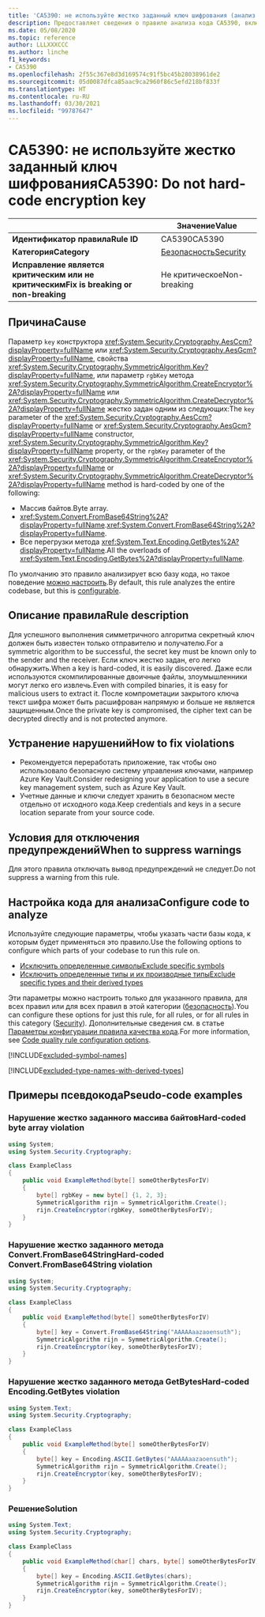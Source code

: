 ```yaml
---
title: 'CA5390: не используйте жестко заданный ключ шифрования (анализ кода)'
description: Предоставляет сведения о правиле анализа кода CA5390, включая причины нарушений и способы их устранения, а также условия отключения правила.
ms.date: 05/08/2020
ms.topic: reference
author: LLLXXXCCC
ms.author: linche
f1_keywords:
- CA5390
ms.openlocfilehash: 2f55c367e8d3d169574c91f5bc45b28038961de2
ms.sourcegitcommit: 05d0087dfca85aac9ca2960f86c5efd218bf833f
ms.translationtype: HT
ms.contentlocale: ru-RU
ms.lasthandoff: 03/30/2021
ms.locfileid: "99787647"
---
```

# <a name="ca5390-do-not-hard-code-encryption-key"></a><span data-ttu-id="905e7-103">CA5390: не используйте жестко заданный ключ шифрования</span><span class="sxs-lookup"><span data-stu-id="905e7-103">CA5390: Do not hard-code encryption key</span></span>

| | <span data-ttu-id="905e7-104">Значение</span><span class="sxs-lookup"><span data-stu-id="905e7-104">Value</span></span> |
|-|-|
| <span data-ttu-id="905e7-105">**Идентификатор правила**</span><span class="sxs-lookup"><span data-stu-id="905e7-105">**Rule ID**</span></span> |<span data-ttu-id="905e7-106">CA5390</span><span class="sxs-lookup"><span data-stu-id="905e7-106">CA5390</span></span>|
| <span data-ttu-id="905e7-107">**Категория**</span><span class="sxs-lookup"><span data-stu-id="905e7-107">**Category**</span></span> |[<span data-ttu-id="905e7-108">Безопасность</span><span class="sxs-lookup"><span data-stu-id="905e7-108">Security</span></span>](security-warnings.md)|
| <span data-ttu-id="905e7-109">**Исправление является критическим или не критическим**</span><span class="sxs-lookup"><span data-stu-id="905e7-109">**Fix is breaking or non-breaking**</span></span> |<span data-ttu-id="905e7-110">Не критическое</span><span class="sxs-lookup"><span data-stu-id="905e7-110">Non-breaking</span></span>|

## <a name="cause"></a><span data-ttu-id="905e7-111">Причина</span><span class="sxs-lookup"><span data-stu-id="905e7-111">Cause</span></span>

<span data-ttu-id="905e7-112">Параметр `key` конструктора <xref:System.Security.Cryptography.AesCcm?displayProperty=fullName> или <xref:System.Security.Cryptography.AesGcm?displayProperty=fullName>, свойства <xref:System.Security.Cryptography.SymmetricAlgorithm.Key?displayProperty=fullName>, или параметр `rgbKey` метода <xref:System.Security.Cryptography.SymmetricAlgorithm.CreateEncryptor%2A?displayProperty=fullName> или <xref:System.Security.Cryptography.SymmetricAlgorithm.CreateDecryptor%2A?displayProperty=fullName> жестко задан одним из следующих:</span><span class="sxs-lookup"><span data-stu-id="905e7-112">The `key` parameter of the <xref:System.Security.Cryptography.AesCcm?displayProperty=fullName> or <xref:System.Security.Cryptography.AesGcm?displayProperty=fullName> constructor, <xref:System.Security.Cryptography.SymmetricAlgorithm.Key?displayProperty=fullName> property, or the `rgbKey` parameter of the <xref:System.Security.Cryptography.SymmetricAlgorithm.CreateEncryptor%2A?displayProperty=fullName> or <xref:System.Security.Cryptography.SymmetricAlgorithm.CreateDecryptor%2A?displayProperty=fullName> method is hard-coded by one of the following:</span></span>

- <span data-ttu-id="905e7-113">Массив байтов.</span><span class="sxs-lookup"><span data-stu-id="905e7-113">Byte array.</span></span>
- <span data-ttu-id="905e7-114"><xref:System.Convert.FromBase64String%2A?displayProperty=fullName>.</span><span class="sxs-lookup"><span data-stu-id="905e7-114"><xref:System.Convert.FromBase64String%2A?displayProperty=fullName>.</span></span>
- <span data-ttu-id="905e7-115">Все перегрузки метода <xref:System.Text.Encoding.GetBytes%2A?displayProperty=fullName>.</span><span class="sxs-lookup"><span data-stu-id="905e7-115">All the overloads of <xref:System.Text.Encoding.GetBytes%2A?displayProperty=fullName>.</span></span>

<span data-ttu-id="905e7-116">По умолчанию это правило анализирует всю базу кода, но такое поведение [можно настроить](#configure-code-to-analyze).</span><span class="sxs-lookup"><span data-stu-id="905e7-116">By default, this rule analyzes the entire codebase, but this is [configurable](#configure-code-to-analyze).</span></span>

## <a name="rule-description"></a><span data-ttu-id="905e7-117">Описание правила</span><span class="sxs-lookup"><span data-stu-id="905e7-117">Rule description</span></span>

<span data-ttu-id="905e7-118">Для успешного выполнения симметричного алгоритма секретный ключ должен быть известен только отправителю и получателю.</span><span class="sxs-lookup"><span data-stu-id="905e7-118">For a symmetric algorithm to be successful, the secret key must be known only to the sender and the receiver.</span></span> <span data-ttu-id="905e7-119">Если ключ жестко задан, его легко обнаружить.</span><span class="sxs-lookup"><span data-stu-id="905e7-119">When a key is hard-coded, it is easily discovered.</span></span> <span data-ttu-id="905e7-120">Даже если используются скомпилированные двоичные файлы, злоумышленники могут легко его извлечь.</span><span class="sxs-lookup"><span data-stu-id="905e7-120">Even with compiled binaries, it is easy for malicious users to extract it.</span></span> <span data-ttu-id="905e7-121">После компрометации закрытого ключа текст шифра может быть расшифрован напрямую и больше не является защищенным.</span><span class="sxs-lookup"><span data-stu-id="905e7-121">Once the private key is compromised, the cipher text can be decrypted directly and is not protected anymore.</span></span>

## <a name="how-to-fix-violations"></a><span data-ttu-id="905e7-122">Устранение нарушений</span><span class="sxs-lookup"><span data-stu-id="905e7-122">How to fix violations</span></span>

- <span data-ttu-id="905e7-123">Рекомендуется переработать приложение, так чтобы оно использовало безопасную систему управления ключами, например Azure Key Vault.</span><span class="sxs-lookup"><span data-stu-id="905e7-123">Consider redesigning your application to use a secure key management system, such as Azure Key Vault.</span></span>
- <span data-ttu-id="905e7-124">Учетные данные и ключи следует хранить в безопасном месте отдельно от исходного кода.</span><span class="sxs-lookup"><span data-stu-id="905e7-124">Keep credentials and keys in a secure location separate from your source code.</span></span>

## <a name="when-to-suppress-warnings"></a><span data-ttu-id="905e7-125">Условия для отключения предупреждений</span><span class="sxs-lookup"><span data-stu-id="905e7-125">When to suppress warnings</span></span>

<span data-ttu-id="905e7-126">Для этого правила отключать вывод предупреждений не следует.</span><span class="sxs-lookup"><span data-stu-id="905e7-126">Do not suppress a warning from this rule.</span></span>

## <a name="configure-code-to-analyze"></a><span data-ttu-id="905e7-127">Настройка кода для анализа</span><span class="sxs-lookup"><span data-stu-id="905e7-127">Configure code to analyze</span></span>

<span data-ttu-id="905e7-128">Используйте следующие параметры, чтобы указать части базы кода, к которым будет применяться это правило.</span><span class="sxs-lookup"><span data-stu-id="905e7-128">Use the following options to configure which parts of your codebase to run this rule on.</span></span>

- [<span data-ttu-id="905e7-129">Исключить определенные символы</span><span class="sxs-lookup"><span data-stu-id="905e7-129">Exclude specific symbols</span></span>](#exclude-specific-symbols)
- [<span data-ttu-id="905e7-130">Исключить определенные типы и их производные типы</span><span class="sxs-lookup"><span data-stu-id="905e7-130">Exclude specific types and their derived types</span></span>](#exclude-specific-types-and-their-derived-types)

<span data-ttu-id="905e7-131">Эти параметры можно настроить только для указанного правила, для всех правил или для всех правил в этой категории ([безопасность](security-warnings.md)).</span><span class="sxs-lookup"><span data-stu-id="905e7-131">You can configure these options for just this rule, for all rules, or for all rules in this category ([Security](security-warnings.md)).</span></span> <span data-ttu-id="905e7-132">Дополнительные сведения см. в статье [Параметры конфигурации правила качества кода](../code-quality-rule-options.md).</span><span class="sxs-lookup"><span data-stu-id="905e7-132">For more information, see [Code quality rule configuration options](../code-quality-rule-options.md).</span></span>

[!INCLUDE[excluded-symbol-names](~/includes/code-analysis/excluded-symbol-names.md)]

[!INCLUDE[excluded-type-names-with-derived-types](~/includes/code-analysis/excluded-type-names-with-derived-types.md)]

## <a name="pseudo-code-examples"></a><span data-ttu-id="905e7-133">Примеры псевдокода</span><span class="sxs-lookup"><span data-stu-id="905e7-133">Pseudo-code examples</span></span>

### <a name="hard-coded-byte-array-violation"></a><span data-ttu-id="905e7-134">Нарушение жестко заданного массива байтов</span><span class="sxs-lookup"><span data-stu-id="905e7-134">Hard-coded byte array violation</span></span>

```csharp
using System;
using System.Security.Cryptography;

class ExampleClass
{
    public void ExampleMethod(byte[] someOtherBytesForIV)
    {
        byte[] rgbKey = new byte[] {1, 2, 3};
        SymmetricAlgorithm rijn = SymmetricAlgorithm.Create();
        rijn.CreateEncryptor(rgbKey, someOtherBytesForIV);
    }
}
```

### <a name="hard-coded-convertfrombase64string-violation"></a><span data-ttu-id="905e7-135">Нарушение жестко заданного метода Convert.FromBase64String</span><span class="sxs-lookup"><span data-stu-id="905e7-135">Hard-coded Convert.FromBase64String violation</span></span>

```csharp
using System;
using System.Security.Cryptography;

class ExampleClass
{
    public void ExampleMethod(byte[] someOtherBytesForIV)
    {
        byte[] key = Convert.FromBase64String("AAAAAaazaoensuth");
        SymmetricAlgorithm rijn = SymmetricAlgorithm.Create();
        rijn.CreateEncryptor(key, someOtherBytesForIV);
    }
}
```

### <a name="hard-coded-encodinggetbytes-violation"></a><span data-ttu-id="905e7-136">Нарушение жестко заданного метода GetBytes</span><span class="sxs-lookup"><span data-stu-id="905e7-136">Hard-coded Encoding.GetBytes violation</span></span>

```csharp
using System.Text;
using System.Security.Cryptography;

class ExampleClass
{
    public void ExampleMethod(byte[] someOtherBytesForIV)
    {
        byte[] key = Encoding.ASCII.GetBytes("AAAAAaazaoensuth");
        SymmetricAlgorithm rijn = SymmetricAlgorithm.Create();
        rijn.CreateEncryptor(key, someOtherBytesForIV);
    }
}
```

### <a name="solution"></a><span data-ttu-id="905e7-137">Решение</span><span class="sxs-lookup"><span data-stu-id="905e7-137">Solution</span></span>

```csharp
using System.Text;
using System.Security.Cryptography;

class ExampleClass
{
    public void ExampleMethod(char[] chars, byte[] someOtherBytesForIV)
    {
        byte[] key = Encoding.ASCII.GetBytes(chars);
        SymmetricAlgorithm rijn = SymmetricAlgorithm.Create();
        rijn.CreateEncryptor(key, someOtherBytesForIV);
    }
}
```
